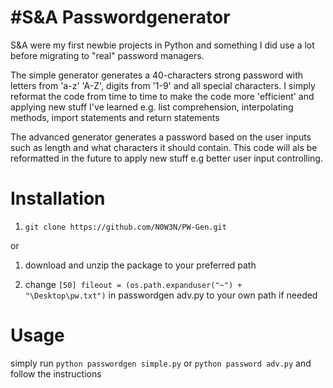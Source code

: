 #S&A Passwordgenerator
==================
S&A were my first newbie projects in Python and something I did use a lot before migrating to "real" password managers.

The simple generator generates a 40-characters strong password with letters from 'a-z' 'A-Z', digits from '1-9' and all
special characters.
I simply reformat the code from time to time to make the code more 'efficient' and applying new stuff I've learned
e.g. list comprehension, interpolating methods, import statements and return statements

The advanced generator generates a password based on the user inputs such as length and what characters it should contain.
This code will als be reformatted in the future to apply new stuff e.g better user input controlling.

# Installation

1) `git clone https://github.com/N0W3N/PW-Gen.git`

or

1) download and unzip the package to your preferred path

2) change `[50] fileout = (os.path.expanduser("~") + "\Desktop\pw.txt")` in passwordgen adv.py to your own path if needed

# Usage

simply run `python passwordgen simple.py` or `python password adv.py` and follow the instructions